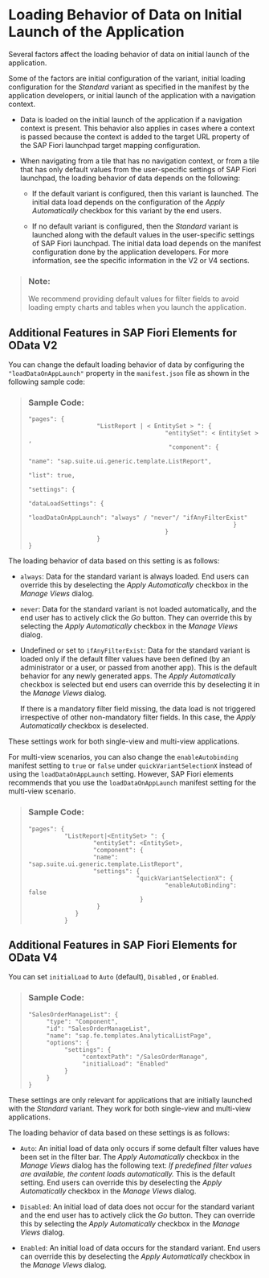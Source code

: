 <!-- loio9f4e1192f1384b85bc160288e17f69c4 -->

# Loading Behavior of Data on Initial Launch of the Application

Several factors affect the loading behavior of data on initial launch of the application.

Some of the factors are initial configuration of the variant, initial loading configuration for the *Standard* variant as specified in the manifest by the application developers, or initial launch of the application with a navigation context.

-   Data is loaded on the initial launch of the application if a navigation context is present. This behavior also applies in cases where a context is passed because the context is added to the target URL property of the SAP Fiori launchpad target mapping configuration.

-   When navigating from a tile that has no navigation context, or from a tile that has only default values from the user-specific settings of SAP Fiori launchpad, the loading behavior of data depends on the following:

    -   If the default variant is configured, then this variant is launched. The initial data load depends on the configuration of the *Apply Automatically* checkbox for this variant by the end users.

    -   If no default variant is configured, then the *Standard* variant is launched along with the default values in the user-specific settings of SAP Fiori launchpad. The initial data load depends on the manifest configuration done by the application developers. For more information, see the specific information in the V2 or V4 sections.



> ### Note:  
> We recommend providing default values for filter fields to avoid loading empty charts and tables when you launch the application.



<a name="loio9f4e1192f1384b85bc160288e17f69c4__section_f4m_b41_ybc"/>

## Additional Features in SAP Fiori Elements for OData V2

You can change the default loading behavior of data by configuring the `"loadDataOnAppLaunch"` property in the `manifest.json` file as shown in the following sample code:

> ### Sample Code:  
> ```
> "pages": {
>                    "ListReport | < EntitySet > ": {
>                                       "entitySet": < EntitySet > ,
>                                        "component": {
>                                                             "name": "sap.suite.ui.generic.template.ListReport",
>                                                             "list": true,
>                                                              "settings": {
>                                                                               "dataLoadSettings": {
>                                                                             "loadDataOnAppLaunch": "always" / "never"/ "ifAnyFilterExist"
>                                                          }
>                                       }
>                    }
> }
> 
> ```

The loading behavior of data based on this setting is as follows:

-   `always`: Data for the standard variant is always loaded. End users can override this by deselecting the *Apply Automatically* checkbox in the *Manage Views* dialog.

-   `never`: Data for the standard variant is not loaded automatically, and the end user has to actively click the *Go* button. They can override this by selecting the *Apply Automatically* checkbox in the *Manage Views* dialog.

-   Undefined or set to `ifAnyFilterExist`: Data for the standard variant is loaded only if the default filter values have been defined \(by an administrator or a user, or passed from another app\). This is the default behavior for any newly generated apps. The *Apply Automatically* checkbox is selected but end users can override this by deselecting it in the *Manage Views* dialog.

    If there is a mandatory filter field missing, the data load is not triggered irrespective of other non-mandatory filter fields. In this case, the *Apply Automatically* checkbox is deselected.


These settings work for both single-view and multi-view applications.

For multi-view scenarios, you can also change the `enableAutobinding` manifest setting to `true` or `false` under `quickVariantSelectionX` instead of using the `loadDataOnAppLaunch` setting. However, SAP Fiori elements recommends that you use the `loadDataOnAppLaunch` manifest setting for the multi-view scenario.

> ### Sample Code:  
> ```
> "pages": {
>           "ListReport|<EntitySet> ": {
>                   "entitySet": <EntitySet>,
>                   "component": {
>                   "name": "sap.suite.ui.generic.template.ListReport",
>                   "settings": {
>                               "quickVariantSelectionX": {
>                                       "enableAutoBinding":  false
>                                }
>                    }
>              }
>           }
> 
> ```



<a name="loio9f4e1192f1384b85bc160288e17f69c4__section_hhx_b41_ybc"/>

## Additional Features in SAP Fiori Elements for OData V4

You can set `initialLoad` to `Auto` \(default\), `Disabled` , or `Enabled`.

> ### Sample Code:  
> ```
> "SalesOrderManageList": {
>      "type": "Component",
>      "id": "SalesOrderManageList",
>      "name": "sap.fe.templates.AnalyticalListPage",
>      "options": {
>           "settings": {
>                "contextPath": "/SalesOrderManage",
>                "initialLoad": "Enabled"
>           }
>      }
> }
> ```

These settings are only relevant for applications that are initially launched with the *Standard* variant. They work for both single-view and multi-view applications.

The loading behavior of data based on these settings is as follows:

-   `Auto`: An initial load of data only occurs if some default filter values have been set in the filter bar. The *Apply Automatically* checkbox in the *Manage Views* dialog has the following text: *If predefined filter values are available, the content loads automatically.* This is the default setting. End users can override this by deselecting the *Apply Automatically* checkbox in the *Manage Views* dialog.

-   `Disabled`: An initial load of data does not occur for the standard variant and the end user has to actively click the *Go* button. They can override this by selecting the *Apply Automatically* checkbox in the *Manage Views* dialog.

-   `Enabled`: An initial load of data occurs for the standard variant. End users can override this by deselecting the *Apply Automatically* checkbox in the *Manage Views* dialog.


